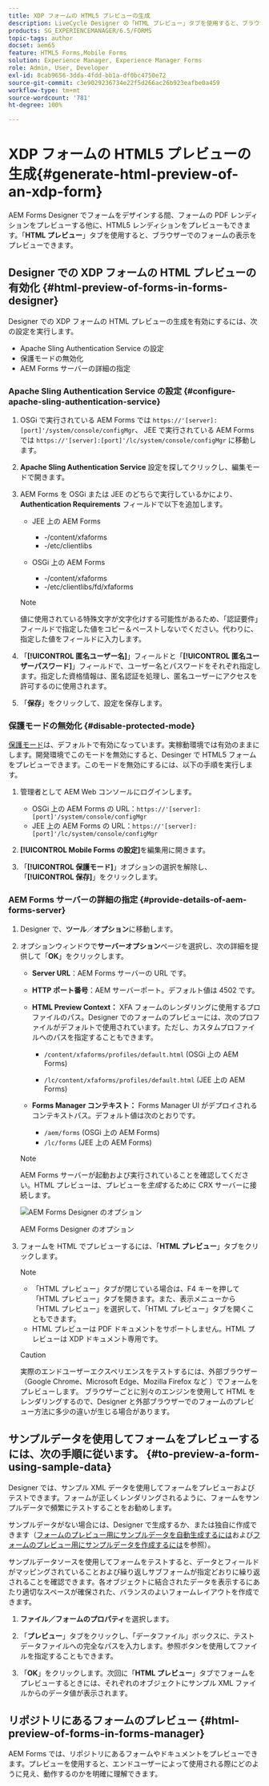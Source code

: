 ```yaml
---
title: XDP フォームの HTML5 プレビューの生成
description: LiveCycle Designer の「HTML プレビュー」タブを使用すると、ブラウザーでのフォームの表示をプレビューできます。
products: SG_EXPERIENCEMANAGER/6.5/FORMS
topic-tags: author
docset: aem65
feature: HTML5 Forms,Mobile Forms
solution: Experience Manager, Experience Manager Forms
role: Admin, User, Developer
exl-id: 8cab9656-3dda-4fdd-bb1a-df0bc4750e72
source-git-commit: c3e9029236734e22f5d266ac26b923eafbe0a459
workflow-type: tm+mt
source-wordcount: '781'
ht-degree: 100%

---
```


# XDP フォームの HTML5 プレビューの生成{#generate-html-preview-of-an-xdp-form}

AEM Forms Designer でフォームをデザインする間、フォームの PDF レンディションをプレビューする他に、HTML5 レンディションをプレビューもできます。「**HTML プレビュー**」タブを使用すると、ブラウザーでのフォームの表示をプレビューできます。

## Designer での XDP フォームの HTML プレビューの有効化 {#html-preview-of-forms-in-forms-designer}

Designer での XDP フォームの HTML プレビューの生成を有効にするには、次の設定を実行します。

* Apache Sling Authentication Service の設定
* 保護モードの無効化
* AEM Forms サーバーの詳細の指定

### Apache Sling Authentication Service の設定 {#configure-apache-sling-authentication-service}

1. OSGi で実行されている AEM Forms では `https://'[server]:[port]'/system/console/configMgr`、
   JEE で実行されている AEM Forms では `https://'[server]:[port]'/lc/system/console/configMgr` に移動します。
1. **Apache Sling Authentication Service** 設定を探してクリックし、編集モードで開きます。 

1. AEM Forms を OSGi または JEE のどちらで実行しているかにより、**Authentication Requirements** フィールドで以下を追加します。

   * JEE 上の AEM Forms

      * -/content/xfaforms
      * -/etc/clientlibs

   * OSGi 上の AEM Forms

      * -/content/xfaforms
      * -/etc/clientlibs/fd/xfaforms

   >[!NOTE]
   >
   >値に使用されている特殊文字が文字化けする可能性があるため、「認証要件」フィールドで指定した値をコピー＆ペーストしないでください。代わりに、指定した値をフィールドに入力します。

1. 「**[!UICONTROL 匿名ユーザー名]**」フィールドと「**[!UICONTROL 匿名ユーザーパスワード]**」フィールドで、ユーザー名とパスワードをそれぞれ指定します。指定した資格情報は、匿名認証を処理し、匿名ユーザーにアクセスを許可するのに使用されます。
1. 「**保存**」をクリックして、設定を保存します。

### 保護モードの無効化 {#disable-protected-mode}

[保護モード](../../forms/using/get-xdp-pdf-documents-aem.md)は、デフォルトで有効になっています。実稼動環境では有効のままにします。開発環境でこのモードを無効にすると、Desinger で HTML5 フォームをプレビューできます。このモードを無効にするには、以下の手順を実行します。

1. 管理者として AEM Web コンソールにログインします。

   * OSGi 上の AEM Forms の URL：`https://'[server]:[port]'/system/console/configMgr`
   * JEE 上の AEM Forms の URL：`https://'[server]:[port]'/lc/system/console/configMgr`

1. **[!UICONTROL Mobile Forms の設定]**&#x200B;を編集用に開きます。
1. 「**[!UICONTROL 保護モード]**」オプションの選択を解除し、「**[!UICONTROL 保存]**」をクリックします。

### AEM Forms サーバーの詳細の指定 {#provide-details-of-aem-forms-server}

1. Designer で、**ツール**／**オプション**&#x200B;に移動します。
1. オプションウィンドウで&#x200B;**サーバーオプション**&#x200B;ページを選択し、次の詳細を提供して「**OK**」をクリックします。

   * **Server URL**：AEM Forms サーバーの URL です。

   * **HTTP ポート番号**：AEM サーバーポート。デフォルト値は 4502 です。
   * **HTML Preview Context：** XFA フォームのレンダリングに使用するプロファイルのパス。Designer でのフォームのプレビューには、次のプロファイルがデフォルトで使用されています。ただし、カスタムプロファイルへのパスを指定することもできます。

      * `/content/xfaforms/profiles/default.html` (OSGi 上の AEM Forms)

      * `/lc/content/xfaforms/profiles/default.html` (JEE 上の AEM Forms)

   * **Forms Manager コンテキスト：** Forms Manager UI がデプロイされるコンテキストパス。デフォルト値は次のとおりです。

      * `/aem/forms` (OSGi 上の AEM Forms)
      * `/lc/forms` (JEE 上の AEM Forms)

   >[!NOTE]
   >
   >AEM Forms サーバーが起動および実行されていることを確認してください。HTML プレビューは、プレビューを&#x200B;*生成*&#x200B;するために CRX サーバーに接続します。

   ![AEM Forms Designer のオプション ](assets/server_options.png)

   AEM Forms Designer のオプション

1. フォームを HTML でプレビューするには、「**HTML プレビュー**」タブをクリックします。

   >[!NOTE]
   >
   >
   >
   >
   >    * 「HTML プレビュー」タブが閉じている場合は、F4 キーを押して「HTML プレビュー」タブを開きます。また、表示メニューから「HTML プレビュー」を選択して、「HTML プレビュー」タブを開くこともできます。
   >    * HTML プレビューは PDF ドキュメントをサポートしません。HTML プレビューは XDP ドキュメント専用です。
   >
   >

   >[!CAUTION]
   >
   >実際のエンドユーザーエクスペリエンスをテストするには、外部ブラウザー（Google Chrome、Microsoft Edge、Mozilla Firefox など ）でフォームをプレビューします。 ブラウザーごとに別々のエンジンを使用して HTML をレンダリングするので、Designer と外部ブラウザーでのフォームのプレビュー方法に多少の違いが生じる場合があります。

## サンプルデータを使用してフォームをプレビューするには、次の手順に従います。 {#to-preview-a-form-using-sample-data}

Designer では、サンプル XML データを使用してフォームをプレビューおよびテストできます。フォームが正しくレンダリングされるように、フォームをサンプルデータで頻繁にテストすることをお勧めします。

サンプルデータがない場合には、Designer で生成するか、または独自に作成できます（[フォームのプレビュー用にサンプルデータを自動生成するには](https://help.adobe.com/ja_JP/AEMForms/6.1/DesignerHelp/WS107c29ade9134a2c136ae6f212a1f379c94-8000.2.html#WS92d06802c76abadb-728f46ac129b395660c-7efe.2)および[フォームのプレビュー用にサンプルデータを作成するには](https://help.adobe.com/ja_JP/AEMForms/6.1/DesignerHelp/WS107c29ade9134a2c136ae6f212a1f379c94-8000.2.html#WS92d06802c76abadb-728f46ac129b395660c-7eff.2)を参照）。

サンプルデータソースを使用してフォームをテストすると、データとフィールドがマッピングされていることおよび繰り返しサブフォームが指定どおりに繰り返されることを確認できます。各オブジェクトに結合されたデータを表示するにあたり適切なスペースが確保された、バランスのよいフォームレイアウトを作成できます。

1. **ファイル／フォームのプロパティ**&#x200B;を選択します。

1. 「**プレビュー**」タブをクリックし、「データファイル」ボックスに、テストデータファイルへの完全なパスを入力します。参照ボタンを使用してファイルを指定することもできます。

1. 「**OK**」をクリックします。次回に「**HTML プレビュー**」タブでフォームをプレビューするときには、それぞれのオブジェクトにサンプル XML ファイルからのデータ値が表示されます。

## リポジトリにあるフォームのプレビュー {#html-preview-of-forms-in-forms-manager}

AEM Forms では、リポジトリにあるフォームやドキュメントをプレビューできます。プレビューを使用すると、エンドユーザーによって使用される際にどのように見え、動作するのかを明確に理解できます。
